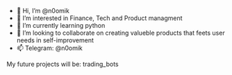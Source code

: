- 👋 Hi, I’m @n0omik
- 👀 I’m interested in Finance, Tech and Product managment
- 🌱 I’m currently learning python
- 💞️ I’m looking to collaborate on creating valueble products that feets user needs in self-improvement
- 📫 Telegram: @n0omik

<!---
n0omik/n0omik is a ✨ special ✨ repository because its `README.md` (this file) appears on your GitHub profile.
You can click the Preview link to take a look at your changes.
--->
My future projects will be: trading_bots
